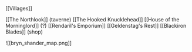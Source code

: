 [[Villages]]

[[The Northlook]] (taverne)
[[The Hooked Knucklehead]]
[[House of the Morninglord]] (?)
[[Rendaril's Emporium]]
[[Geldenstag's Rest]]
[[Blackiron Blades]] (shop)

![[bryn_shander_map.png]]